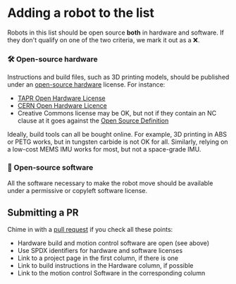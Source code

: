 # Adding a robot to the list

Robots in this list should be open source **both** in hardware and software. If they don't qualify on one of the two criteria, we mark it out as a ❌.

### 🛠️ Open-source hardware

Instructions and build files, such as 3D printing models, should be published under an [open-source hardware](https://en.wikipedia.org/wiki/Open-source_hardware) license. For instance:

- [TAPR Open Hardware License](https://en.wikipedia.org/wiki/TAPR_Open_Hardware_License)
- [CERN Open Hardware Licence](https://en.wikipedia.org/wiki/CERN_Open_Hardware_Licence)
- Creative Commons license may be OK, but not if they contain an NC clause at it goes against the [Open Source Definition](https://opensource.org/osd)

Ideally, build tools can all be bought online. For example, 3D printing in ABS or PETG works, but in tungsten carbide is not OK for all. Similarly, relying on a low-cost MEMS IMU works for most, but not a space-grade IMU.

### 🦾 Open-source software

All the software necessary to make the robot move should be available under a permissive or copyleft software license.

## Submitting a PR

Chime in with a [pull request](https://github.com/stephane-caron/awesome-open-source-robots/compare) if you check all these points:

- Hardware build and motion control software are open (see above)
- Use SPDX identifiers for hardware and software licenses
- Link to a project page in the first column, if there is one
- Link to build instructions in the Hardware column, if possible
- Link to the motion control Software in the corresponding column
